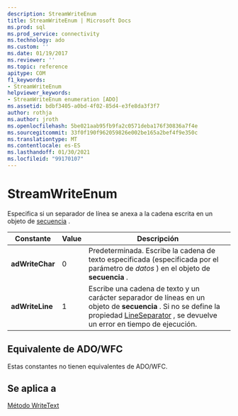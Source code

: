 ```yaml
---
description: StreamWriteEnum
title: StreamWriteEnum | Microsoft Docs
ms.prod: sql
ms.prod_service: connectivity
ms.technology: ado
ms.custom: ''
ms.date: 01/19/2017
ms.reviewer: ''
ms.topic: reference
apitype: COM
f1_keywords:
- StreamWriteEnum
helpviewer_keywords:
- StreamWriteEnum enumeration [ADO]
ms.assetid: bdbf3405-a0bd-4f02-85d4-e3fe8da3f3f7
author: rothja
ms.author: jroth
ms.openlocfilehash: 5be021aab95fb9fa2c0571deba176f30836a7f4e
ms.sourcegitcommit: 33f0f190f962059826e002be165a2bef4f9e350c
ms.translationtype: MT
ms.contentlocale: es-ES
ms.lasthandoff: 01/30/2021
ms.locfileid: "99170107"
---
```

# <a name="streamwriteenum"></a>StreamWriteEnum
Especifica si un separador de línea se anexa a la cadena escrita en un objeto de [secuencia](./stream-object-ado.md) .  
  
|Constante|Value|Descripción|  
|--------------|-----------|-----------------|  
|**adWriteChar**|0|Predeterminada. Escribe la cadena de texto especificada (especificada por el parámetro de *datos* ) en el objeto de **secuencia** .|  
|**adWriteLine**|1|Escribe una cadena de texto y un carácter separador de líneas en un objeto de **secuencia** . Si no se define la propiedad [LineSeparator](./lineseparator-property-ado.md) , se devuelve un error en tiempo de ejecución.|  
  
## <a name="adowfc-equivalent"></a>Equivalente de ADO/WFC  
 Estas constantes no tienen equivalentes de ADO/WFC.  
  
## <a name="applies-to"></a>Se aplica a  
 [Método WriteText](./writetext-method.md)